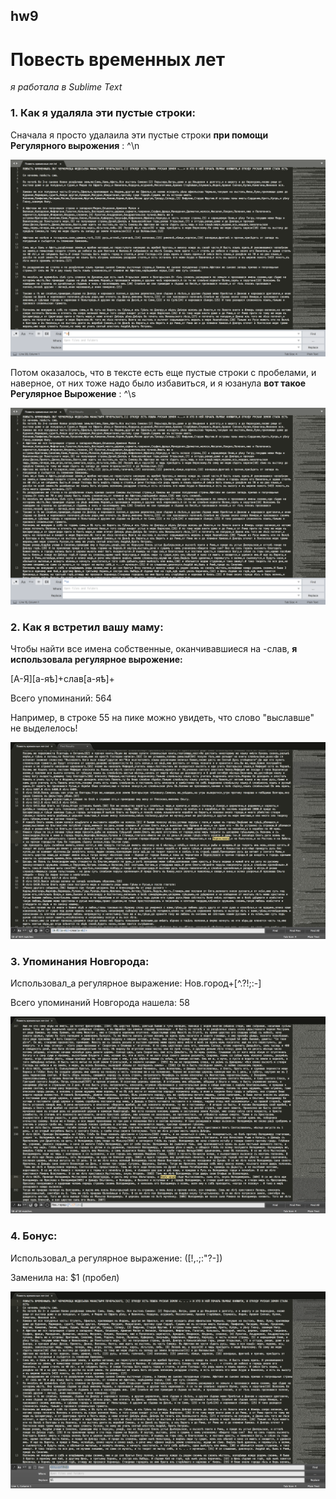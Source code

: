 ## hw9
# Повесть временных лет

*я работала в Sublime Text*

### 1. Как я удаляла эти пустые строки:
Сначала я просто удалаила эти пустые строки **при помощи Регулярного вырожения** : ^\n

![task1](https://github.com/m1riada/hw9/blob/master/1.1.png)

Потом оказалось, что в тексте есть еще пустые строки с пробелами, и наверное, от них тоже надо было избавиться, и я юзанула **вот такое Регулярное Вырожение** : ^\s

![task1](https://github.com/m1riada/hw9/blob/master/1.2.png)

### 2. Как я встретил вашу маму:

Чтобы найти все имена собственные, оканчивавшиеся на -слав, **я использовала регулярное вырожение:** 

[А-Я][а-яѣ]+слав[а-яѣ]+

Всего упоминаний: 564

Например, в строке 55 на пике можно увидеть, что слово "выславше" не выделелось!

![task2](https://github.com/m1riada/hw9/blob/master/2.png)

### 3. Упоминания Новгорода:

Использовал_а регулярное выражение: Нов.город+[^.\?!;:-]

Всего упоминаний Новгорода нашела: 58

![task3](https://github.com/m1riada/hw9/blob/master/3.png)

### 4. Бонус:

Использовал_а регулярное выражение: ([!,.;:"?-])
 
Заменила на: $1 (пробел)

![task4](https://github.com/m1riada/hw9/blob/master/%D0%B1%D0%BE%D0%BD%D1%83%D1%81.png)
